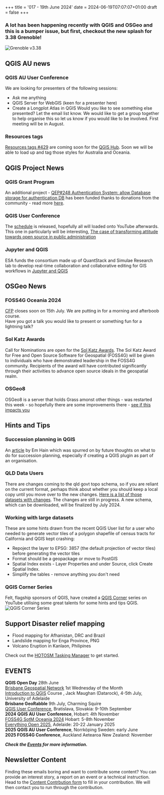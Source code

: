 +++
title = '017 - 19th June 2024'
date = 2024-06-19T07:07:07+01:00
draft = false
+++

### A lot has been happening recently with QGIS and OSGeo and this is a bumper issue, but first, checkout the new splash for 3.38 Grenoble!
![Grenoble v3.38](/images/splash338rc.png)

## QGIS AU news
### QGIS AU User Conference
We are looking for presenters of the following sessions:
- Ask me anything
- QGIS Server for WebGIS (keen for a presenter here)
- Create a Longplot Atlas in QGIS
Would you like to see something else presented? Let the email list know.
We would like to get a group together to help organise this so let us know if you would like to be involved. First meeting will be in August. 
### Resources tags
[Resources tags #429](https://github.com/qgis/QGIS-Django/pull/429) are coming soon for the [QGIS Hub](https://plugins.qgis.org/styles/?order_by=-upload_date&&is_gallery=true). Soon we will be able to load up and tag those styles for Australia and Oceania. 

## QGIS Project News
### QGIS Grant Program
An additional project - [QEP#248 Authentication System: allow Database storage for authentication DB](https://github.com/qgis/QGIS-Enhancement-Proposals/issues/248) has been funded thanks to donations from the community - read more [here](https://blog.qgis.org/2024/06/14/qgis-grant-programme-2024-update-no-2/).
### QGIS User Conference 
The [schedule](https://uc2024.qgis.sk/schedule/details/) is released, hopefully all will loaded onto YouTube afterwards. This one in particularly will be interesting, 
[The case of transforming attitude towards open source in public administration](https://talks.osgeo.org/qgis-uc2024/talk/NDHZX3/)
### Jupyter and QGIS
ESA funds the consortium made up of QuantStack and Simulae Research lab to develop real-time collaboration and collaborative editing for GIS workflows in [Jupyter and QGIS](https://blog.jupyter.org/jupytergis-d63b7adf9d0c)

## OSGeo News
### FOSS4G Oceania 2024
[CFP](https://2024.foss4g-oceania.org/#/call-for-papers) closes soon on 15th July. We are putting in for a morning and afterboob course.  
Have you got a talk you would like to present or something fun for a lightning talk?
### Sol Katz Awards
Call for Nominations are open for the [Sol Katz Awards](https://discourse.osgeo.org/t/sol-katz-award-for-geospatial-free-and-open-source-software-call-for-nominations/30793). The Sol Katz Award for Free and Open Source Software for Geospatial  (FOSS4G) will be given to individuals who have demonstrated leadership  in the FOSS4G community. Recipients of the award will have contributed  significantly through their activities to advance open source ideals in  the geospatial realm.
### OSGeo8
OSGeo8 is a server that holds Grass amonst other things -  was restarted this week - so hopefully there are some improvements there - [see if this impacts you](https://wiki.osgeo.org/wiki/SAC_Service_Status#osgeo_8)

## Hints and Tips
### Succession planning in QGIS 
An [article](https://qgis-australia.org/qgis/succession-planning/) by Em Hain which was spurred on by future thoughts on what to do for succession planning, especially if creating a QGIS plugin as part of an organisation. 
### QLD Data Users
There are changes coming to the qld govt topo schema, so if you are reliant on the current format, perhaps think about whether you should keep a local copy until you move over to the new changes. [Here is a list of those datasets with changes](https://spatial-qld-support.atlassian.net/wiki/spaces/SDS/pages/581140492/Topographic+data+schema+changes). The changes are still in progress. A new schema, which can be downloaded, will be finalized by July 2024.
### Working with large datasets
These are some hints drawn from the recent QGIS User list for a user who needed to generate vector tiles of a polygon shapefile of census tracts for California and QGIS kept crashing:
- Repoject the layer to EPSG: 3857 (the default projection of vector tiles) before generating the vector tiles
- Format should be a geopackage or move to PostGIS
- Spatial Index exists - Layer Properties and under Source, click Create Spatial Index.
- Simplify the tables - remove anything you don't need
### QGIS Corner Series
Felt, flagship sponsors of QGIS, have created a [QGIS Corner](https://youtube.com/playlist?list=PLulpFBGeM9D4TPdXnldfLS6iXRxsqzLob&si=xm3k_P-T-Z6CfimU) series on YouTube utilising some great talents for some hints and tips QGIS.
![QGIS Corner Series](/images/qgis-core.png)
## Support Disaster relief mapping
- Flood mapping for Afhanistan, DRC and Brazil
- Landslide mapping for Enga Province, PNG
- Volcano Eruption in Kanlaon, Philipines

Check out the [HOTOSM Tasking Manager](https://tasks.hotosm.org/explore) to get started. 

## EVENTS 
 **QGIS Open Day** 28th June  
[Brisbane Geospatial Network](https://www.linkedin.com/groups/4182934/) 1st Wednesday of the Month  
[Introduction to QGIS](https://shop.adelaide.edu.au/konakart/Conferences---Events/Faculty-ECMS/NExUS-Professional-Development-Workshop%3A-Introduction-to-QGIS-2024/QGIS/2_3439.action) Course , Jack Maughan (Datarock), 4-5th July, University of Adelaide  
**Brisbane GeoRabble** 9th July, Charming Squire  
[QGIS User Conference](https://uc2024.qgis.sk/), Bratislava, Slovakia: 9-10th September  
**2024 QGIS AU User Conference**, Hobart: 4th November  
[FOSS4G SotM Oceania 2024](https://2024.foss4g-oceania.org/) Hobart: 5-8th November  
[Everything Open 2025](https://2025.everythingopen.au/), Adelaide: 20-22 January 2025  
 **2025 QGIS AU User Conference**, Norrköping Sweden: early June  
 **2025 FOSS4G Conference**, Auckland Aetearoa New Zealand: November  
 
 ***Check the [Events](https://qgis-australia.org/events/) for more information.***
 
## Newsletter Content
Finding these emails boring and want to contribute some content? You can provide an interest story, a report on an event or a technical instruction. Head to the [Content Contrbution form](https://forms.gle/2DPXq5Y8wqnc7KhS8) to fill in your contribution. We will then contact you to run through the contribution. 
